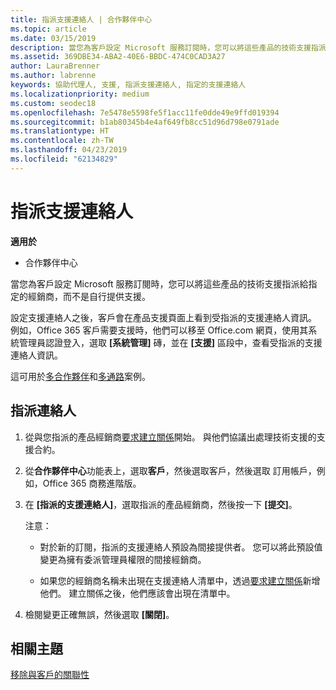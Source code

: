 ```yaml
---
title: 指派支援連絡人 | 合作夥伴中心
ms.topic: article
ms.date: 03/15/2019
description: 當您為客戶設定 Microsoft 服務訂閱時，您可以將這些產品的技術支援指派給指定的經銷商，而不是自行提供支援。
ms.assetid: 369DBE34-ABA2-40E6-BBDC-474C0CAD3A27
author: LauraBrenner
ms.author: labrenne
keywords: 協助代理人, 支援, 指派支援連絡人, 指定的支援連絡人
ms.localizationpriority: medium
ms.custom: seodec18
ms.openlocfilehash: 7e5478e5598fe5f1acc11fe0dde49e9ffd019394
ms.sourcegitcommit: b1ab80345b4e4af649fb8cc51d96d798e0791ade
ms.translationtype: HT
ms.contentlocale: zh-TW
ms.lasthandoff: 04/23/2019
ms.locfileid: "62134829"
---
```

# <a name="assign-support-contacts"></a>指派支援連絡人

**適用於**

-  合作夥伴中心

當您為客戶設定 Microsoft 服務訂閱時，您可以將這些產品的技術支援指派給指定的經銷商，而不是自行提供支援。

設定支援連絡人之後，客戶會在產品支援頁面上看到受指派的支援連絡人資訊。 例如，Office 365 客戶需要支援時，他們可以移至 Office.com 網頁，使用其系統管理員認證登入，選取 **\[系統管理\]** 磚，並在 **\[支援\]** 區段中，查看受指派的支援連絡人資訊。

這可用於[多合作夥伴](multipartner.md)和[多通路](multichannel.md)案例。 

<a href="" id="assigncontacts"></a>
## <a name="assign-contacts"></a>指派連絡人

1.  從與您指派的產品經銷商[要求建立關係](request-a-relationship-with-a-customer.md)開始。 與他們協議出處理技術支援的支援合約。

2.  從**合作夥伴中心**功能表上，選取**客戶**，然後選取客戶，然後選取 訂用帳戶，例如，Office 365 商務進階版。

3.  在 **\[指派的支援連絡人\]**，選取指派的產品經銷商，然後按一下 **\[提交\]**。 

    注意： 
    
    *  對於新的訂閱，指派的支援連絡人預設為間接提供者。 您可以將此預設值變更為擁有委派管理員權限的間接經銷商。
    
    *  如果您的經銷商名稱未出現在支援連絡人清單中，透過[要求建立關係](request-a-relationship-with-a-customer.md)新增他們。 建立關係之後，他們應該會出現在清單中。  

4.  檢閱變更正確無誤，然後選取 **\[關閉\]**。

## <a name="related-topics"></a>相關主題

[移除與客戶的關聯性](remove-a-relationship.md)